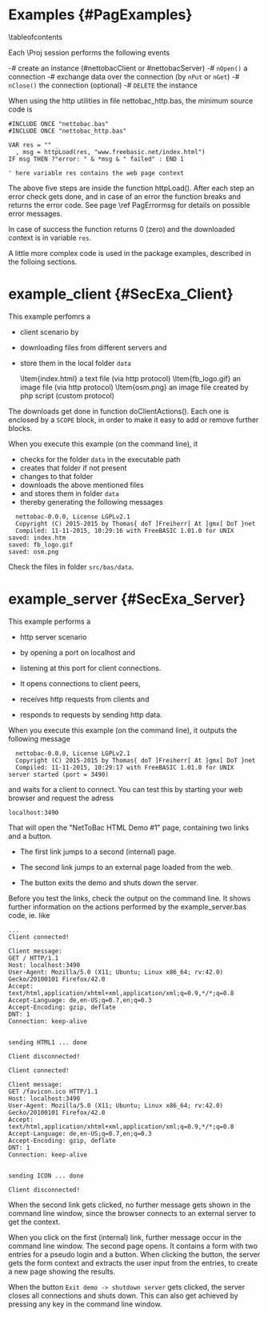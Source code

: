 Examples  {#PagExamples}
========
\tableofcontents

Each \Proj session performs the following events

-# create an instance (#nettobacClient or #nettobacServer)
-# `nOpen()` a connection
-# exchange data over the connection (by `nPut` or `nGet`)
-# `nClose()` the connection (optional)
-# `DELETE` the instance

When using the http utilities in file nettobac_http.bas, the minimum
source code is

~~~{.bas}
#INCLUDE ONCE "nettobac.bas"
#INCLUDE ONCE "nettobac_http.bas"

VAR res = "" _
  , msg = httpLoad(res, "www.freebasic.net/index.html")
IF msg THEN ?"error: " & *msg & " failed" : END 1

' here variable res contains the web page context
~~~

The above five steps are inside the function httpLoad(). After each
step an error check gets done, and in case of an error the function
breaks and returns the error code. See page \ref PagErrormsg for
details on possible error messages.

In case of success the function returns 0 (zero) and the downloaded
context is in variable `res`.

A little more complex code is used in the package examples, described
in the folloing sections.


# example_client  {#SecExa_Client}

This example perfomrs a

- client scenario by

- downloading files from different servers and

- store them in the local folder `data`

  \Item{index.html} a text file (via http protocol)
  \Item{fb_logo.gif} an image file (via http protocol)
  \Item{osm.png} an image file created by php script (custom protocol)

The downloads get done in function doClientActions(). Each one is
enclosed by a `SCOPE` block, in order to make it easy to add or remove
further blocks.

When you execute this example (on the command line), it

- checks for the folder `data` in the executable path
- creates that folder if not present
- changes to that folder
- downloads the above mentioned files
- and stores them in folder `data`
- thereby generating the following messages

~~~{.sh}
  nettobac-0.0.0, License LGPLv2.1
  Copyright (C) 2015-2015 by Thomas{ doT ]Freiherr[ At ]gmx[ DoT }net
  Compiled: 11-11-2015, 10:29:16 with FreeBASIC 1.01.0 for UNIX
saved: index.htm
saved: fb_logo.gif
saved: osm.png
~~~

Check the files in folder `src/bas/data`.


# example_server  {#SecExa_Server}

This example performs a

- http server scenario

- by opening a port on localhost and

- listening at this port for client connections.

- It opens connections to client peers,

- receives http requests from clients and

- responds to requests by sending http data.

When you execute this example (on the command line), it outputs the
following message

~~~{.sh}
  nettobac-0.0.0, License LGPLv2.1
  Copyright (C) 2015-2015 by Thomas{ doT ]Freiherr[ At ]gmx[ DoT }net
  Compiled: 11-11-2015, 10:29:17 with FreeBASIC 1.01.0 for UNIX
server started (port = 3490)
~~~

and waits for a client to connect. You can test this by starting your
web browser and request the adress

~~~
localhost:3490
~~~

That will open the "NetToBac HTML Demo #1" page, containing two links
and a button.

- The first link jumps to a second (internal) page.

- The second link jumps to an external page loaded from the web.

- The button exits the demo and shuts down the server.

Before you test the links, check the output on the command line. It
shows further information on the actions performed by the
example_server.bas code, ie. like

~~~{.unparsed}
...
Client connected!

Client message:
GET / HTTP/1.1
Host: localhost:3490
User-Agent: Mozilla/5.0 (X11; Ubuntu; Linux x86_64; rv:42.0) Gecko/20100101 Firefox/42.0
Accept: text/html,application/xhtml+xml,application/xml;q=0.9,*/*;q=0.8
Accept-Language: de,en-US;q=0.7,en;q=0.3
Accept-Encoding: gzip, deflate
DNT: 1
Connection: keep-alive


sending HTML1 ... done

Client disconnected!

Client connected!

Client message:
GET /favicon.ico HTTP/1.1
Host: localhost:3490
User-Agent: Mozilla/5.0 (X11; Ubuntu; Linux x86_64; rv:42.0) Gecko/20100101 Firefox/42.0
Accept: text/html,application/xhtml+xml,application/xml;q=0.9,*/*;q=0.8
Accept-Language: de,en-US;q=0.7,en;q=0.3
Accept-Encoding: gzip, deflate
DNT: 1
Connection: keep-alive


sending ICON ... done

Client disconnected!
~~~

When the second link gets clicked, no further message gets shown in the
command line window, since the browser connects to an external server
to get the context.

When you click on the first (internal) link, further message occur in
the command line window. The second page opens. It contains a form with
two entries for a pseudo login and a button. When clicking the button,
the server gets the form context and extracts the user input from the
entries, to create a new page showing the results.

When the button `Exit demo -> shutdown server` gets clicked, the server
closes all connections and shuts down. This can also get achieved by
pressing any key in the command line window.
